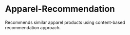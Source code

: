 # Apparel-Recommendation
Recommends similar apparel products using content-based recommendation approach.
